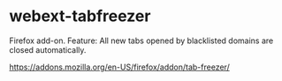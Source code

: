 # webext-tabfreezer

Firefox add-on. Feature: All new tabs opened by blacklisted domains are closed automatically.

https://addons.mozilla.org/en-US/firefox/addon/tab-freezer/
